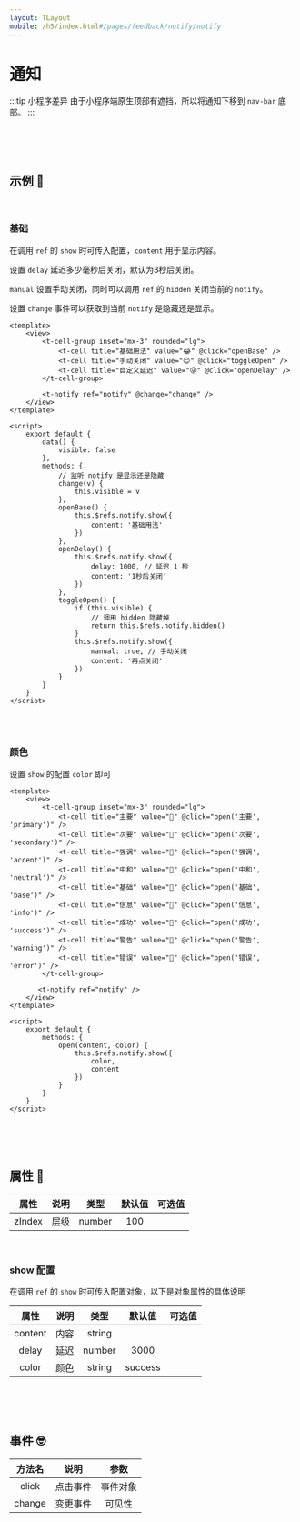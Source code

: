 ```yaml
---
layout: TLayout
mobile: /h5/index.html#/pages/feedback/notify/notify
---
```


# 通知 

:::tip 小程序差异
由于小程序端原生顶部有遮挡，所以将通知下移到 `nav-bar` 底部。
:::

<br />
<br />
<br />

## 示例 :thinking:

<br />


### 基础

在调用 `ref` 的 `show` 时可传入配置，`content` 用于显示内容。  

设置 `delay` 延迟多少毫秒后关闭，默认为3秒后关闭。

`manual` 设置手动关闭，同时可以调用 `ref` 的 `hidden` 关闭当前的 `notify`。  

设置 `change` 事件可以获取到当前 `notify` 是隐藏还是显示。

```vue{19-22,30,36-37,40}
<template>
    <view>
        <t-cell-group inset="mx-3" rounded="lg">
            <t-cell title="基础用法" value="😂" @click="openBase" />
            <t-cell title="手动关闭" value="😊" @click="toggleOpen" />
            <t-cell title="自定义延迟" value="😜" @click="openDelay" />
        </t-cell-group>

        <t-notify ref="notify" @change="change" />
    </view>
</template>

<script>
    export default {
        data() {
            visible: false
        },
        methods: {
            // 监听 notify 是显示还是隐藏
            change(v) {
                this.visible = v
            },
            openBase() {
                this.$refs.notify.show({
                    content: '基础用法'
                })
            },
            openDelay() {
                this.$refs.notify.show({
                    delay: 1000, // 延迟 1 秒
                    content: '1秒后关闭'
                })
            },
            toggleOpen() {
                if (this.visible) {
                    // 调用 hidden 隐藏掉
                    return this.$refs.notify.hidden()
                } 
                this.$refs.notify.show({ 
                    manual: true, // 手动关闭
                    content: '再点关闭'
                })
            }
        }
    }
</script>
```

<br />
<br />

### 颜色

设置 `show` 的配置 `color` 即可

```vue{24}
<template>
    <view>
        <t-cell-group inset="mx-3" rounded="lg">
            <t-cell title="主要" value="🤔" @click="open('主要', 'primary')" />
            <t-cell title="次要" value="🤔" @click="open('次要', 'secondary')" />
            <t-cell title="强调" value="🤔" @click="open('强调', 'accent')" />
            <t-cell title="中和" value="🤔" @click="open('中和', 'neutral')" />
            <t-cell title="基础" value="🤔" @click="open('基础', 'base')" />
            <t-cell title="信息" value="🤔" @click="open('信息', 'info')" />
            <t-cell title="成功" value="🤔" @click="open('成功', 'success')" />
            <t-cell title="警告" value="🤔" @click="open('警告', 'warning')" />
            <t-cell title="错误" value="🤔" @click="open('错误', 'error')" />
        </t-cell-group>

       <t-notify ref="notify" />
    </view>
</template>

<script>
    export default {
        methods: {
            open(content, color) {
                this.$refs.notify.show({
                    color,
                    content
                })
            }
        }
    }
</script>
```

<br />
<br />
<br />

## 属性 :monocle_face:

|  属性  | 说明  |  类型  | 默认值 | 可选值 |
| :----: | :---: | :----: | :----: | :----: |
| zIndex | 层级  | number |  100   |        |

<br />

### show 配置
在调用 `ref` 的 `show` 时可传入配置对象，以下是对象属性的具体说明

|  属性   | 说明  |  类型  | 默认值  |     可选值      |
| :-----: | :---: | :----: | :-----: | :-------------: |
| content | 内容  | string |         |                 |
|  delay  | 延迟  | number |  3000   |                 |
|  color  | 颜色  | string | success | <t-doc-color /> |


<br />
<br />
<br />


## 事件 :nerd_face:

| 方法名 |   说明   |   参数   |
| :----: | :------: | :------: |
| click  | 点击事件 | 事件对象 |
| change | 变更事件 |  可见性  |


<br />
<br />
<br />